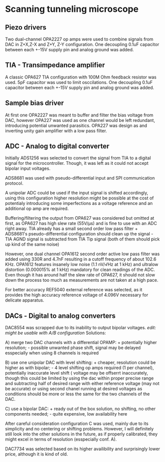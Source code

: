 # Scanning tunneling microscope

## Piezo drivers
Two dual-channel OPA2227 op amps were used to combine signals from DAC in Z+X,Z-X and Z+Y, Z-Y configuration. One decoupling 0.1uF capacitor between each +-15V supply pin and analog ground was added.

## TIA - Transimpedance amplifier
A classic OPA627 TIA configuration with 100M Ohm feedback resistor was used. 5pF capacitor was used to limit osccilations. One decoupling 0.1uF capacitor between each +-15V supply pin and analog ground was added.

## Sample bias driver
At first one OPA2227 was meant to buffer and filter the bias voltage from DAC, however OPA227 was used as one channel would be left redundant, introducing potential unwanted parasitics. OPA227 was design as and inverting unity gain amplifier with a low pass filter.

## ADC - Analog to digital converter
Initially ADS1256 was selected to convert the signal from TIA to a digital signal for the microcontroller. Though, it was left as it could not accept bipolar input voltages. 

ADS8681 was used with pseudo-differential input and SPI communication protocol.

A unipolar ADC could be used if the input signal is shifted accordingly, using this configuration higher resolution might be possible at the cost of potentialy introducing some imperfections as a voltage reference and an additional op amp are required.

Buffering/filtering the output from OPA627 was considered but omitted at first, as OPA627 has high slew rate (55V/µs) and is fine to use with an ADC right away. TIA already has a small second order low pass filter + ADS8681's pseudo-differential configuration should clean up the signal - TIA AGND signal is subtracted from TIA Tip signal (both of them should pick up kind of the same noise)

However, one dual channel OPA1612 second order active low pass filter was added using 330R and 4.7nF resulting in a cutoff frequency of about 102.6 KHz. OPA1612 features insanely low noise (1.1 nV/√Hz at 1 kHz) and ultralow distortion (0.000015% at 1 kHz) mandatory for clean readings of the ADC. Even though it has around half the slew rate of OPA627, it should not slow down the process too much as measurements are not taken at a high pace.

For better accuracy REF5040 external reference was selected, as it provides the high accuracy reference voltage of 4.096V necessary for delicate apparatus.

## DACs - Digital to analog converters
DAC8554 was scrapped due to its inability to output bipolar voltages. *edit: might be usable with A/B configuration*
Solutions:

A) merge two DAC channels with a differential OPAMP: + potentially higher resolution; - possible unwanted phase shift, signal may be delayed esspecially when using 8 channels is required

B) use one unipolar DAC with level shifting: + cheaper, resolution could be higher as with bipolar; - 4 level shifting op amps required (1 per channel), potentially inaccurate level shift ( voltage may be offserrt inaccurately, though this could be limited by using the dac within proper precise range and subtracting half of desired range with either reference voltage (may not be accurate) or using second chanel running at desired voltages as conditions should be more or less the same for the two channels of the DAC.

C) use a bipolar DAC: + ready out of the box solution, no shifting, no other components needed; - quite expensive, low availability here

After careful consideration configuration C was used, mainly due to its simplicity and no centering or shifting problems. However, I will definitely still look into the other solutions in the future, as if properly calibrated, they might excel in terms of resolution (esspecially conf. A).

DAC7734 was selected based on its higher availibility and surprisingly lower price, although it is kind of old.
